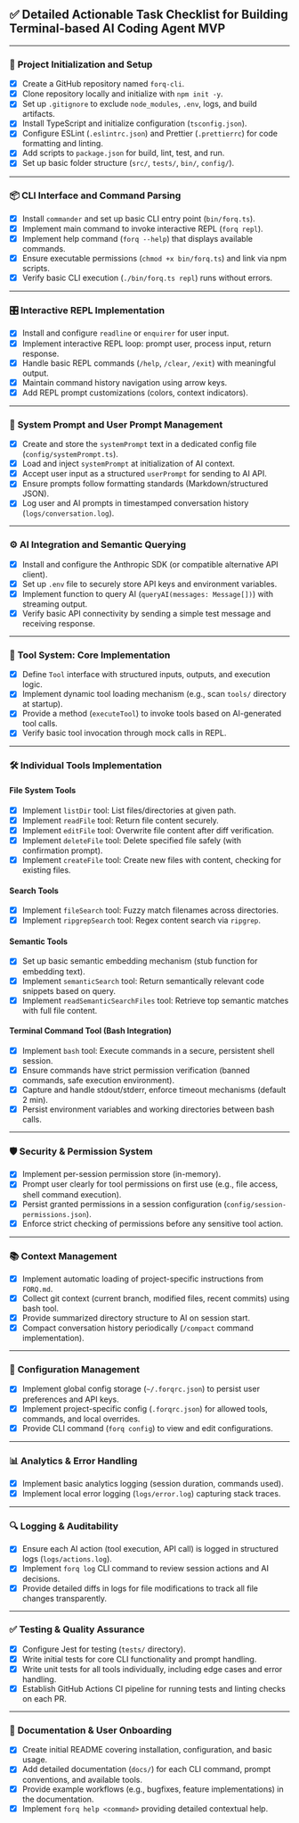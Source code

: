 ## ✅ **Detailed Actionable Task Checklist for Building Terminal-based AI Coding Agent MVP**

---

### 🚀 **Project Initialization and Setup**

- [x] Create a GitHub repository named `forq-cli`.
- [x] Clone repository locally and initialize with `npm init -y`.
- [x] Set up `.gitignore` to exclude `node_modules`, `.env`, logs, and build artifacts.
- [x] Install TypeScript and initialize configuration (`tsconfig.json`).
- [x] Configure ESLint (`.eslintrc.json`) and Prettier (`.prettierrc`) for code formatting and linting.
- [x] Add scripts to `package.json` for build, lint, test, and run.
- [x] Set up basic folder structure (`src/`, `tests/`, `bin/`, `config/`).

---

### 📦 **CLI Interface and Command Parsing**

- [x] Install `commander` and set up basic CLI entry point (`bin/forq.ts`).
- [x] Implement main command to invoke interactive REPL (`forq repl`).
- [x] Implement help command (`forq --help`) that displays available commands.
- [x] Ensure executable permissions (`chmod +x bin/forq.ts`) and link via npm scripts.
- [x] Verify basic CLI execution (`./bin/forq.ts repl`) runs without errors.

---

### 🎛️ **Interactive REPL Implementation**

- [x] Install and configure `readline` or `enquirer` for user input.
- [x] Implement interactive REPL loop: prompt user, process input, return response.
- [x] Handle basic REPL commands (`/help`, `/clear`, `/exit`) with meaningful output.
- [x] Maintain command history navigation using arrow keys.
- [x] Add REPL prompt customizations (colors, context indicators).

---

### 🧠 **System Prompt and User Prompt Management**

- [x] Create and store the `systemPrompt` text in a dedicated config file (`config/systemPrompt.ts`).
- [x] Load and inject `systemPrompt` at initialization of AI context.
- [x] Accept user input as a structured `userPrompt` for sending to AI API.
- [x] Ensure prompts follow formatting standards (Markdown/structured JSON).
- [x] Log user and AI prompts in timestamped conversation history (`logs/conversation.log`).

---

### ⚙️ **AI Integration and Semantic Querying**

- [x] Install and configure the Anthropic SDK (or compatible alternative API client).
- [x] Set up `.env` file to securely store API keys and environment variables.
- [x] Implement function to query AI (`queryAI(messages: Message[])`) with streaming output.
- [x] Verify basic API connectivity by sending a simple test message and receiving response.

---

### 📂 **Tool System: Core Implementation**

- [x] Define `Tool` interface with structured inputs, outputs, and execution logic.
- [x] Implement dynamic tool loading mechanism (e.g., scan `tools/` directory at startup).
- [x] Provide a method (`executeTool`) to invoke tools based on AI-generated tool calls.
- [x] Verify basic tool invocation through mock calls in REPL.

---

### 🛠️ **Individual Tools Implementation**

#### **File System Tools**

- [x] Implement `listDir` tool: List files/directories at given path.
- [x] Implement `readFile` tool: Return file content securely.
- [x] Implement `editFile` tool: Overwrite file content after diff verification.
- [x] Implement `deleteFile` tool: Delete specified file safely (with confirmation prompt).
- [x] Implement `createFile` tool: Create new files with content, checking for existing files.

#### **Search Tools**

- [x] Implement `fileSearch` tool: Fuzzy match filenames across directories.
- [x] Implement `ripgrepSearch` tool: Regex content search via `ripgrep`.

#### **Semantic Tools**

- [x] Set up basic semantic embedding mechanism (stub function for embedding text).
- [x] Implement `semanticSearch` tool: Return semantically relevant code snippets based on query.
- [x] Implement `readSemanticSearchFiles` tool: Retrieve top semantic matches with full file content.

#### **Terminal Command Tool (Bash Integration)**

- [x] Implement `bash` tool: Execute commands in a secure, persistent shell session.
- [x] Ensure commands have strict permission verification (banned commands, safe execution environment).
- [x] Capture and handle stdout/stderr, enforce timeout mechanisms (default 2 min).
- [x] Persist environment variables and working directories between bash calls.

---

### 🛡️ **Security & Permission System**

- [x] Implement per-session permission store (in-memory).
- [x] Prompt user clearly for tool permissions on first use (e.g., file access, shell command execution).
- [x] Persist granted permissions in a session configuration (`config/session-permissions.json`).
- [x] Enforce strict checking of permissions before any sensitive tool action.

---

### 📚 **Context Management**

- [x] Implement automatic loading of project-specific instructions from `FORQ.md`.
- [x] Collect git context (current branch, modified files, recent commits) using bash tool.
- [x] Provide summarized directory structure to AI on session start.
- [x] Compact conversation history periodically (`/compact` command implementation).

---

### 📑 **Configuration Management**

- [x] Implement global config storage (`~/.forqrc.json`) to persist user preferences and API keys.
- [x] Implement project-specific config (`.forqrc.json`) for allowed tools, commands, and local overrides.
- [x] Provide CLI command (`forq config`) to view and edit configurations.

---

### 📊 **Analytics & Error Handling**

- [x] Implement basic analytics logging (session duration, commands used).
- [x] Implement local error logging (`logs/error.log`) capturing stack traces.

---

### 🔍 **Logging & Auditability**

- [x] Ensure each AI action (tool execution, API call) is logged in structured logs (`logs/actions.log`).
- [x] Implement `forq log` CLI command to review session actions and AI decisions.
- [x] Provide detailed diffs in logs for file modifications to track all file changes transparently.

---

### ✅ **Testing & Quality Assurance**

- [x] Configure Jest for testing (`tests/` directory).
- [x] Write initial tests for core CLI functionality and prompt handling.
- [x] Write unit tests for all tools individually, including edge cases and error handling.
- [x] Establish GitHub Actions CI pipeline for running tests and linting checks on each PR.

---

### 📖 **Documentation & User Onboarding**

- [x] Create initial README covering installation, configuration, and basic usage.
- [x] Add detailed documentation (`docs/`) for each CLI command, prompt conventions, and available tools.
- [x] Provide example workflows (e.g., bugfixes, feature implementations) in the documentation.
- [x] Implement `forq help <command>` providing detailed contextual help.

